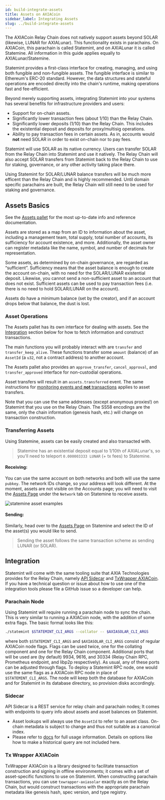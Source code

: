```yaml
---
id: build-integrate-assets
title: Assets on AXIACoin
sidebar_label: Integrating Assets
slug: ../build-integrate-assets
---
```


The AXIACoin Relay Chain does not natively support assets beyond SOLAR (likewise, LUNAR for AXIALunar).
This functionality exists in parachains. On AXIACoin, this parachain is called Statemint, and on
AXIALunar it is called Statemine. All information in this guide applies equally to AXIALunar/Statemine.

Statemint provides a first-class interface for creating, managing, and using both fungible and
non-fungible assets. The fungible interface is similar to Ethereum's ERC-20 standard. However, the
data structures and stateful operations are encoded directly into the chain's runtime, making
operations fast and fee-efficient.

Beyond merely supporting assets, integrating Statemint into your systems has several benefits for
infrastructure providers and users:

- Support for on-chain assets.
- Significantly lower transaction fees (about 1/10) than the Relay Chain.
- Significantly lower deposits (1/10) than the Relay Chain. This includes the existential deposit
  and deposits for proxy/multisig operations.
- Ability to pay transaction fees in certain assets. As in, accounts would **not** need SOLAR in order
  to exist on-chain nor to pay fees.

Statemint will use SOLAR as its native currency. Users can transfer SOLAR from the Relay Chain into
Statemint and use it natively. The Relay Chain will also accept SOLAR transfers from Statemint back to
the Relay Chain to use for staking, governance, or any other activity taking place there.

Using Statemint for SOLAR/LUNAR balance transfers will be much more efficent than the Relay Chain and is
highly recommended. Until domain specific parachains are built, the Relay Chain will still need to
be used for staking and governance.

## Assets Basics

See the [Assets pallet](https://github.com/axia-tech/substrate/blob/master/frame/assets/src/lib.rs)
for the most up-to-date info and reference documentation.

Assets are stored as a map from an ID to information about the asset, including a management team,
total supply, total number of accounts, its sufficiency for account existence, and more.
Additionally, the asset owner can register metadata like the name, symbol, and number of decimals
for representation.

Some assets, as determined by on-chain governance, are regarded as “sufficient”. Sufficiency means
that the asset balance is enough to create the account on-chain, with no need for the SOLAR/LUNAR
existential deposit. Likewise, you cannot send a non-sufficient asset to an account that does not
exist. Sufficient assets can be used to pay transaction fees (i.e. there is no need to hold SOLAR/LUNAR
on the account).

Assets do have a minimum balance (set by the creator), and if an account drops below that balance,
the dust is lost.

### Asset Operations

The Assets pallet has its own interface for dealing with assets. See the [Integration](#integration)
section below for how to fetch information and construct transactions.

The main functions you will probably interact with are `transfer` and `transfer_keep_alive`. These
functions transfer some `amount` (balance) of an `AssetId` (a `u32`, not a contract address) to
another account.

The Assets pallet also provides an `approve_transfer`, `cancel_approval`, and `transfer_approved`
interface for non-custodial operations.

Asset transfers will result in an `assets.transferred` event. The same instructions for
[monitoring events and **not** transactions](build-protocol-info.md#events) applies to asset
transfers.

Note that you can use the same addresses (except anonymous proxies!) on Statemint that you use on
the Relay Chain. The SS58 encodings are the same, only the chain information (genesis hash, etc.)
will change on transaction construction.

### Transferring Assets

Using Statemine, assets can be easily created and also transacted with.

> Statemine has an existential deposit equal to 1/10th of AXIALunar's, so you'll need to teleport `0.000003333 LUNAR` (+ tx fees) to Statemine.

#### Receiving:

You can use the same account on both networks and both will use the same `pubkey`.
The network IDs change, so your address will look different. At the moment, assets are not
visible on the Accounts page; you will need to visit the [Assets Page](https://axiasolar.js.org/apps/?rpc=wss%3A%2F%2Faxialunar-statemine-rpc.axia-tech.net#/assets) under the `Network` tab on Statemine to receive assets.

![statemine asset examples](../assets/statemine-asset-examples.png)

#### Sending:

Similarly, head over to the [Assets Page](https://axiasolar.js.org/apps/?rpc=wss%3A%2F%2Faxialunar-statemine-rpc.axia-tech.net#/assets) on Statemine and select the ID of the asset(s) you would like to send.

> Sending the asset follows the same transaction scheme as sending LUNAR (or SOLAR).

## Integration

Statemint will come with the same tooling suite that AXIA Technologies provides for the Relay
Chain, namely [API Sidecar](https://github.com/axia-tech/substrate-api-sidecar) and
[TxWrapper AXIACoin](https://github.com/axia-tech/txwrapper-core/tree/main/packages/txwrapper-axiasolar).
If you have a technical question or issue about how to use one of the integration tools please file
a GitHub issue so a developer can help.

### Parachain Node

Using Statemint will require running a parachain node to sync the chain. This is very similar to
running a AXIACoin node, with the addition of some extra flags. The basic format looks like this:

```bash
./statemint $STATEMINT_CLI_ARGS --collator -- $AXIASOLAR_CLI_ARGS
```

where both `$STATEMINT_CLI_ARGS` and `$AXIASOLAR_CLI_ARGS` consist of regular AXIACoin node flags.
Flags can be used twice, one for the collating component and one for the Relay Chain component.
Additional ports that will be used are (by default) 9934, 9616, and 30334 (Relay Chain RPC,
Prometheus endpoint, and libp2p respectively). As usual, any of these ports can be adjusted through
flags. To deploy a Statemint RPC node, one would use the same flags as a AXIACoin RPC node in place
of `$STATEMINT_CLI_ARGS`. The node will keep both the database for AXIACoin and for Statemint in its
database directory, so provision disks accordingly.

### Sidecar

API Sidecar is a REST service for relay chain and parachain nodes; It comes with endpoints to query
info about assets and asset balances on Statemint.

- Asset lookups will always use the `AssetId` to refer to an asset class. On-chain metadata is
  subject to change and thus not suitable as a canonical index.
- Please refer to [docs](https://axia-tech.github.io/substrate-api-sidecar/dist/) for full usage
  information. Details on options like how to make a historical query are not included here.

### Tx Wrapper AXIACoin

TxWrapper AXIACoin is a library designed to facilitate transaction construction and signing in
offline environments; it comes with a set of asset-specific functions to use on Statemint. When
constructing parachain transactions, you can use `txwrapper-axiasolar` exactly as on the Relay Chain,
but would construct transactions with the appropriate parachain metadata like genesis hash, spec
version, and type registry.

